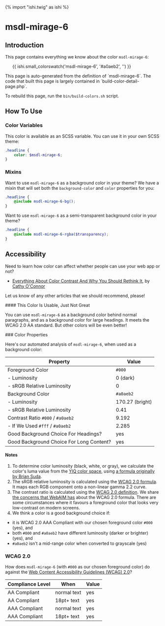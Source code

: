 {% import "ishi.twig" as ishi %}
# msdl-mirage-6

## Introduction

This page contains everything we know about the color `msdl-mirage-6`:

<div class="grid">
    <div class="cell">
        <div class="swatch">
            <ul>
                {{ ishi.small_colorswatch('msdl-mirage-6', '#a0aeb2', '') }}
            </ul>
        </div>
    </div>
</div>

<div class="callout callout--info" markdown="1">
This page is auto-generated from the definition of `msdl-mirage-6`. The code that built this page is largely contained in `build-color-detail-page.php`.

To rebuild this page, run the `bin/build-colors.sh` script.
</div>

## How To Use

### Color Variables

This color is available as an SCSS variable. You can use it in your own SCSS theme:

```scss
.headline {
    color: $msdl-mirage-6;
}
```

### Mixins

Want to use `msdl-mirage-6` as a background color in your theme? We have a mixin that will set both the `background-color` and `color` properties for you:

```scss
.headline {
    @include msdl-mirage-6-bg();
}
```

Want to use `msdl-mirage-6` as a semi-transparent background color in your theme?

```scss
.headline {
    @include msdl-mirage-6-rgba($transparency);
}
```

## Accessibility

Need to learn how color can affect whether people can use your web app or not?

* [Everything About Color Contrast And Why You Should Rethink It](https://www.smashingmagazine.com/2014/10/color-contrast-tips-and-tools-for-accessibility/), by [Cathy O'Connor](http://www.twitter.com/cagocon)

Let us know of any other articles that we should recommend, please!
<div class="callout callout--warning" markdown="1">
#### This Color Is Usable, Just Not Great

You can use `msdl-mirage-6` as a background color behind normal paragraphs, and as a background color for large headings. It meets the WCAG 2.0 AA standard. But other colors will be even better!
</div>
### Color Properties

Here's our automated analysis of `msdl-mirage-6`, when used as a background color:

Property | Value
---------|------
Foreground Color | `#000`
- Luminosity | 0 (dark)
- sRGB Relative Luminosity | 0
Background Color | `#a0aeb2`
- Luminosity | 170.27 (bright)
- sRGB Relative Luminosity | 0.41
Contrast Ratio `#000` / `#a0aeb2` | 9.192
- If We Used `#fff` / `#a0aeb2` | 2.285
Good Background Choice For Headings? | yes
Good Background Choice For Long Content? | yes

#### Notes

1. To determine color luminosity (black, white, or gray), we calculate the color's luma value from the [YIQ color space](https://en.wikipedia.org/wiki/YIQ), using [a formula originally by Brian Suda](https://24ways.org/2010/calculating-color-contrast/).
1. The sRGB relative luminosity is calculated using the [WCAG 2.0 formula](https://www.w3.org/TR/WCAG20/#relativeluminancedef). It maps each RGB component onto a non-linear gamma 2.2 curve.
1. The contrast ratio is calculated using the [WCAG 2.0 definition](https://www.w3.org/TR/2008/REC-WCAG20-20081211/#contrast-ratiodef). We share [the concerns that WebAIM has](http://webaim.org/blog/wcag-2-1-feedback/) about the WCAG 2.0 formula. There are some circumstances where it favours a foreground color that looks very low-contrast on modern screens.
1. We think a color is a good background choice if:
  - it is WCAG 2.0 AAA Compliant with our chosen foreground color `#000` (yes), and
  - both `#000` and `#a0aeb2` have different luminosity (darker or brighter) (yes), and
  - `#a0aeb2` isn't a mid-range color when converted to grayscale (yes)

### WCAG 2.0

How does `msdl-mirage-6` (with `#000` as our chosen foreground color) do against the [Web Content Accessibility Guidelines (WCAG) 2.0](https://www.w3.org/TR/WCAG20/)?

Compliance Level | When | Value
-----------------|------|------
AA Compliant | normal text | yes
AA Compliant | 18pt+ text | yes
AAA Compliant | normal text | yes
AAA Compliant | 18pt+ text | yes